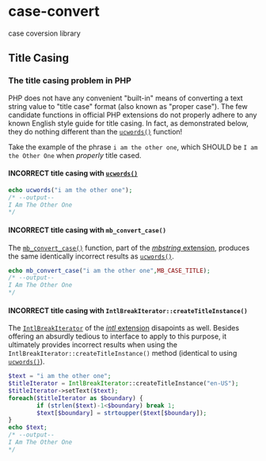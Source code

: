 # case-convert
case coversion library

## Title Casing

### The title casing problem in PHP

PHP does not have any convenient "built-in" means of converting a text string value to "title case" format (also known as "proper case"). The few candidate functions in official PHP extensions do not properly adhere to any known English style guide for title casing. In fact, as demonstrated below, they do nothing different than the [`ucwords()`](https://php.net/ucwords) function!

Take the example of the phrase `i am the other one`, which SHOULD be `I am the Other One` when _properly_ title cased.

#### INCORRECT title casing with [`ucwords()`](https://php.net/ucwords)
```php
echo ucwords("i am the other one");
/* --output--
I Am The Other One
*/
```

#### INCORRECT title casing with `mb_convert_case()`
The [`mb_convert_case()`](https://php.net/mb_convert_case) function, part of the [*mbstring* extension](https://php.net/manual/en/ref.mbstring.php), produces the same identically incorrect results as [`ucwords()`](https://php.net/ucwords).
```php
echo mb_convert_case("i am the other one",MB_CASE_TITLE);
/* --output--
I Am The Other One
*/
```

#### INCORRECT title casing with `IntlBreakIterator::createTitleInstance()`
The [`IntlBreakIterator`](https://php.net/manual/en/class.intlbreakiterator.php) of the [*intl* extension](https://php.net/manual/en/book.intl.php) disapoints as well. Besides offering an absurdly tedious to interface to apply to this purpose, it ultimately provides incorrect results when using the `IntlBreakIterator::createTitleInstance()` method (identical to using [`ucwords()`](https://php.net/ucwords)).
```php
$text = "i am the other one";
$titleIterator = IntlBreakIterator::createTitleInstance("en-US");
$titleIterator->setText($text);
foreach($titleIterator as $boundary) {
        if (strlen($text)-1<$boundary) break 1;
        $text[$boundary] = strtoupper($text[$boundary]);
}
echo $text;
/* --output--
I Am The Other One
*/
```
